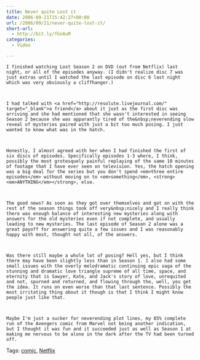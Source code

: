 ```yaml
---
title: Never quite Lost it
date: 2006-09-21T15:42:27+00:00
url: /2006/09/21/never-quite-lost-it/
short-url:
  - http://bit.ly/fGnAuM
categories:
  - Video

---
```

<div class='microid-mailto+http:sha1:5ae7f71c8e8316f3a7f96a6234359d3249054191'>
  
    I finished watching Lost Season 2 on DVD (out from Netflix) last night, or all of the episodes anyway. (I didn't realize disc 7 was just extras until I watched the last episode on disc 6 last night which was very obviously a cliffhanger.)
  
  
  
    I had talked with <a href="http://resolute.livejournal.com/" target="_blank">a friend</a> about it just as the first disc was arriving and she had mentioned that she wasn't interested in seeing Season 2 because she was apparantly tired of the&nbsp;neverending slow reveal of mysteries paired with just a bit too much posing. I just wanted to know what was in the hatch.
  
  
  
    Honestly, I almost agreed with her when I had finished the first of six discs of episodes. Specifically episodes 1-3 where, I think, possibly the most grotesquely painful replaying of the same 10 minutes of footage that I have ever seen on television. Yes, the hatch opening was a big deal for the series but you don't spend <em>three entire episodes</em> without moving on to <em>something</em>, <strong><em>ANYTHING</em></strong>, else.
  
  
  
    The good news? As soon as they got over themselves and got on with the rest of the season things took off very&nbsp;nicely and I really think there was enough balance of interesting new mysteries along with answers for the old mysteries even if not complete, and usually leading to new mysteries. The last episode of Season 2 alone was a great payoff for answering quite a few issues and I was reasonably happy with most, thought not all, of the answers.
  
  
  
    Was there still maybe a whole lot of posing? Hell yes, but I think there may have been slightly less than in Season 1. I also had some small issues with the overly melodramatic continuing epic saga of the stunning and dramatic love triangle supreme of all time, space, and eternity that is Sawyer, Kate, and Jack's story of love, unrequited and not, spurned and returned, and flowing through the, well, you get the idea. It runs on even worse than that last sentence. Possibly the most irritating thing about it though is that I think I might know people just like that.
  
  
  
    Maybe I'm just a sucker for neverending plot lines, my 85% complete run of the Avengers comic from Marvel not being another indication, but I thought it was fun and it succeeded just as well as Season 1 at making me nervous to be alone in the dark after the TV had been turned off.
  
</div>

<div class="st-post-tags">
  Tags: <a href="http://www.cavort.org/tag/comic/" title="comic" rel="tag">comic</a>, <a href="http://www.cavort.org/tag/netflix/" title="Netflix" rel="tag">Netflix</a><br />
</div>